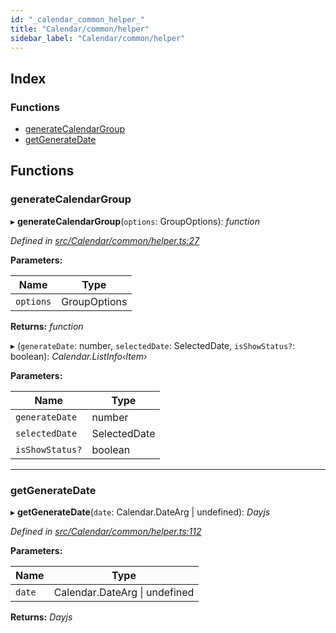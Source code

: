 ```yaml
---
id: "_calendar_common_helper_"
title: "Calendar/common/helper"
sidebar_label: "Calendar/common/helper"
---
```


## Index

### Functions

* [generateCalendarGroup](_calendar_common_helper_.md#generatecalendargroup)
* [getGenerateDate](_calendar_common_helper_.md#getgeneratedate)

## Functions

###  generateCalendarGroup

▸ **generateCalendarGroup**(`options`: GroupOptions): *function*

*Defined in [src/Calendar/common/helper.ts:27](https://github.com/tarojsx/ui/blob/v0.11.0/src/Calendar/common/helper.ts#L27)*

**Parameters:**

Name | Type |
------ | ------ |
`options` | GroupOptions |

**Returns:** *function*

▸ (`generateDate`: number, `selectedDate`: SelectedDate, `isShowStatus?`: boolean): *Calendar.ListInfo‹Item›*

**Parameters:**

Name | Type |
------ | ------ |
`generateDate` | number |
`selectedDate` | SelectedDate |
`isShowStatus?` | boolean |

___

###  getGenerateDate

▸ **getGenerateDate**(`date`: Calendar.DateArg | undefined): *Dayjs*

*Defined in [src/Calendar/common/helper.ts:112](https://github.com/tarojsx/ui/blob/v0.11.0/src/Calendar/common/helper.ts#L112)*

**Parameters:**

Name | Type |
------ | ------ |
`date` | Calendar.DateArg &#124; undefined |

**Returns:** *Dayjs*
